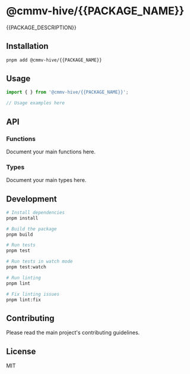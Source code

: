 # @cmmv-hive/{{PACKAGE_NAME}}

{{PACKAGE_DESCRIPTION}}

## Installation

```bash
pnpm add @cmmv-hive/{{PACKAGE_NAME}}
```

## Usage

```typescript
import { } from '@cmmv-hive/{{PACKAGE_NAME}}';

// Usage examples here
```

## API

### Functions

Document your main functions here.

### Types

Document your main types here.

## Development

```bash
# Install dependencies
pnpm install

# Build the package
pnpm build

# Run tests
pnpm test

# Run tests in watch mode
pnpm test:watch

# Run linting
pnpm lint

# Fix linting issues
pnpm lint:fix
```

## Contributing

Please read the main project's contributing guidelines.

## License

MIT

